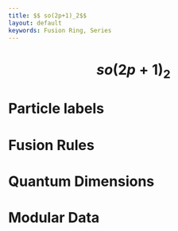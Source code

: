 ```yaml
---
title: $$ so(2p+1)_2$$
layout: default
keywords: Fusion Ring, Series
---
```

# $$ so(2p+1)_2 $$

# Particle labels


# Fusion Rules

# Quantum Dimensions

# Modular Data

